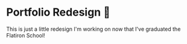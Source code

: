 # Portfolio Redesign 🤢

This is just a little redesign I'm working on now that I've graduated the Flatiron School!
